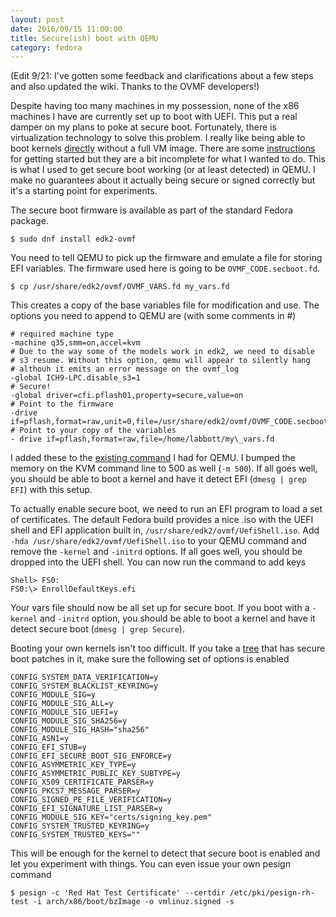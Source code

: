 ```yaml
---
layout: post
date: 2016/09/15 11:00:00
title: Secure(ish) boot with QEMU
category: fedora
---
```

(Edit 9/21: I've gotten some feedback and clarifications about a few steps and
also updated the wiki. Thanks to the OVMF developers!)

Despite having too many machines in my possession, none of the x86
machines I have are currently set up to boot with UEFI. This put a real damper
on my plans to poke at secure boot. Fortunately, there is virtualization
technology to solve this problem. I really like being able to boot kernels
[directly](http://www.labbott.name/blog/2016/04/22/quick-kernel-hacking-with-qemu-+-buildroot/)
without a full VM image. There are some [instructions](https://fedoraproject.org/wiki/Using_UEFI_with_QEMU)
for getting started but they are a bit incomplete for what I wanted to do.
This is what I used to get secure boot working (or at least detected) in QEMU.
I make no guarantees about it actually being secure or signed correctly but
it's a starting point for experiments.

The secure boot firmware is available as part of the standard Fedora package.

	$ sudo dnf install edk2-ovmf

You need to tell QEMU to pick up the firmware and emulate a file for storing
EFI variables. The firmware used here is going to be `OVMF_CODE.secboot.fd`.

	$ cp /usr/share/edk2/ovmf/OVMF_VARS.fd my_vars.fd

This creates a copy of the base variables file for modification and use. The
options you need to append to QEMU are (with some comments in #)

	# required machine type
	-machine q35,smm=on,accel=kvm
	# Due to the way some of the models work in edk2, we need to disable
	# s3 resume. Without this option, qemu will appear to silently hang
	# althouh it emits an error message on the ovmf_log
	-global ICH9-LPC.disable_s3=1
	# Secure!
	-global driver=cfi.pflash01,property=secure,value=on
	# Point to the firmware
	-drive if=pflash,format=raw,unit=0,file=/usr/share/edk2/ovmf/OVMF_CODE.secboot.fd,readonly=on
	# Point to your copy of the variables
	- drive if=pflash,format=raw,file=/home/labbott/my\_vars.fd

I added these to the [existing command](http://www.labbott.name/blog/2016/04/22/quick-kernel-hacking-with-qemu-+-buildroot/)
I had for QEMU. I bumped the memory on the KVM command line to 500 as well
(`-m 500`). If all goes well, you should be able to boot a kernel and have it
detect EFI (`dmesg | grep EFI`) with this setup.

To actually enable secure boot, we need to run an EFI program to load a set
of certificates. The default Fedora build provides a nice .iso with the UEFI
shell and EFI application built in, `/usr/share/edk2/ovmf/UefiShell.iso`.
Add `-hda /usr/share/edk2/ovmf/UefiShell.iso` to your QEMU command and remove
the `-kernel` and `-initrd` options. If all goes well, you should be dropped
into the UEFI shell. You can now run the command to add keys

	Shell> FS0:
	FS0:\> EnrollDefaultKeys.efi

Your vars file should now be all set up for secure boot. If you boot with a
`-kernel` and `-initrd` option, you should be able to boot a kernel
and have it detect secure boot (`dmesg | grep Secure`).

Booting your own kernels isn't too difficult. If you take a [tree](https://git.kernel.org/cgit/linux/kernel/git/jwboyer/fedora.git/)
that has secure boot patches in it, make sure the following set of options is
enabled

	CONFIG_SYSTEM_DATA_VERIFICATION=y
	CONFIG_SYSTEM_BLACKLIST_KEYRING=y
	CONFIG_MODULE_SIG=y
	CONFIG_MODULE_SIG_ALL=y
	CONFIG_MODULE_SIG_UEFI=y
	CONFIG_MODULE_SIG_SHA256=y
	CONFIG_MODULE_SIG_HASH="sha256"
	CONFIG_ASN1=y
	CONFIG_EFI_STUB=y
	CONFIG_EFI_SECURE_BOOT_SIG_ENFORCE=y
	CONFIG_ASYMMETRIC_KEY_TYPE=y
	CONFIG_ASYMMETRIC_PUBLIC_KEY_SUBTYPE=y
	CONFIG_X509_CERTIFICATE_PARSER=y
	CONFIG_PKCS7_MESSAGE_PARSER=y
	CONFIG_SIGNED_PE_FILE_VERIFICATION=y
	CONFIG_EFI_SIGNATURE_LIST_PARSER=y
	CONFIG_MODULE_SIG_KEY="certs/signing_key.pem"
	CONFIG_SYSTEM_TRUSTED_KEYRING=y
	CONFIG_SYSTEM_TRUSTED_KEYS=""

This will be enough for the kernel to detect that secure boot is enabled
and let you experiment with things. You can even issue your own pesign
command

	$ pesign -c 'Red Hat Test Certificate' --certdir /etc/pki/pesign-rh-test -i arch/x86/boot/bzImage -o vmlinuz.signed -s

